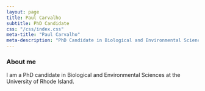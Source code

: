 ```yaml
---
layout: page
title: Paul Carvalho
subtitle: PhD Candidate
css: "/css/index.css"
meta-title: "Paul Carvalho"
meta-description: "PhD Candidate in Biological and Environmental Sciences at the University of Rhode Island"
---
```


### About me

I am a PhD candidate in Biological and Environmental Sciences at the University of Rhode Island.
